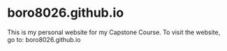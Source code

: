# boro8026.github.io
This is my personal website for my Capstone Course.
To visit the website, go to: boro8026.github.io
